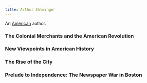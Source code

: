 ```yaml
---
title: Arthur Shleinger
---
```


An [American](../index.html) author.

### The Colonial Merchants and the American Revolution

### New Viewpoints in American History

### The Rise of the City

### Prelude to Independence: The Newspaper War in Boston
